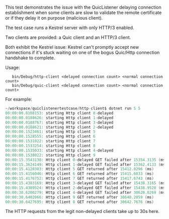 This test demonstrates the issue with the QuicListener delaying connection establishment when some clients are slow to validate the remote certificate or if they delay it on purpose (malicious client).

The test case runs a Kestrel server with only HTTP/3 enabled.

Two clients are provided: a Quic client and an HTTP/3 client.

Both exhibit the Kestrel issue: Kestrel can't promptly accept new connections if it's stuck waiting on one of the bogus Quic/Http connection handshake to complete.

Usage:
```
   bin/Debug/http-client <delayed connection count> <normal connection count>
   bin/Debug/quic-client <delayed connection count> <normal connection count>   
```

For example:
```csharp
~/workspace/quiclistenertestcase/http-client$ dotnet run 5 5
00:00:00.0188153: starting Http client 0-delayed
00:00:00.0188626: starting Http client 1-delayed
00:00:00.0188767: starting Http client 3-delayed
00:00:00.0188621: starting Http client 2-delayed
00:00:00.1523461: starting Http client 5
00:00:00.1528555: starting Http client 6
00:00:00.1531022: starting Http client 7
00:00:00.1533254: starting Http client 8
00:00:00.1535033: starting Http client 4-delayed
00:00:00.1538022: starting Http client 9
00:00:15.3543138: Http client 0-delayed GET failed after 15354.3135 (ms): System.Net.Http.HttpRequestException
00:00:15.3624149: Http client 1-delayed GET failed after 15362.4133 (ms): System.Net.Http.HttpRequestException
00:00:15.4120303: Http client 5 GET returned after 15412.0296 (ms)
00:00:15.4156046: Http client 6 GET returned after 15415.6033 (ms)
00:00:15.4176752: Http client 7 GET returned after 15417.6743 (ms)
00:00:15.4383169: Http client 3-delayed GET failed after 15438.3165 (ms): System.Net.Http.HttpRequestException
00:00:15.4389524: Http client 2-delayed GET failed after 15438.9528 (ms): System.Net.Http.HttpRequestException
00:00:30.6200279: Http client 4-delayed GET failed after 30620.0269 (ms): System.Net.Http.HttpRequestException
00:00:30.6402066: Http client 9 GET returned after 30640.2059 (ms)
00:00:30.6427695: Http client 8 GET returned after 30642.7676 (ms)
```

The HTTP requests from the legit non-delayed clients take up to 30s here.
